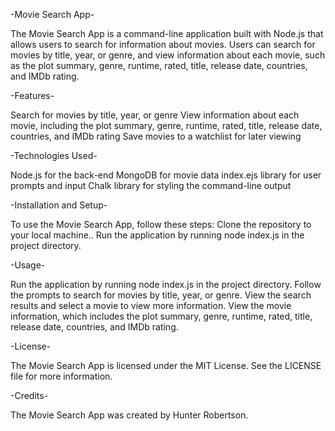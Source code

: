 -Movie Search App-

The Movie Search App is a command-line application built with Node.js that allows users to search for information about movies. Users can search for movies by title, year, or genre, and view information about each movie, such as the plot summary, genre, runtime, rated, title, release date, countries, and IMDb rating.

-Features-

Search for movies by title, year, or genre
View information about each movie, including the plot summary, genre, runtime, rated, title, release date, countries, and IMDb rating
Save movies to a watchlist for later viewing

-Technologies Used-

Node.js for the back-end
MongoDB for movie data
index.ejs library for user prompts and input
Chalk library for styling the command-line output

-Installation and Setup-

To use the Movie Search App, follow these steps:
Clone the repository to your local machine..
Run the application by running node index.js in the project directory.

-Usage-

Run the application by running node index.js in the project directory.
Follow the prompts to search for movies by title, year, or genre.
View the search results and select a movie to view more information.
View the movie information, which includes the plot summary, genre, runtime, rated, title, release date, countries, and IMDb rating.

-License-

The Movie Search App is licensed under the MIT License. See the LICENSE file for more information.

-Credits-

The Movie Search App was created by Hunter Robertson.
